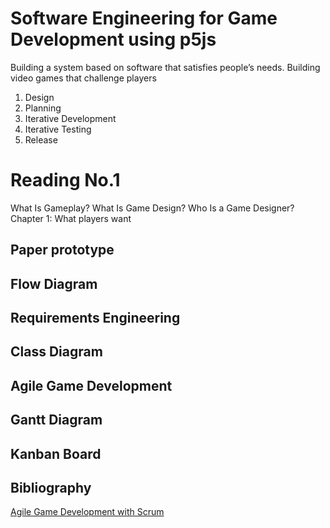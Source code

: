 # Software Engineering for Game Development using p5js
Building a system based on software that satisfies people’s needs.
Building video games that challenge players
1. Design
2. Planning
3. Iterative Development
4. Iterative Testing
5. Release

# Reading No.1
What Is Gameplay?
What Is Game Design?
Who Is a Game Designer?
Chapter 1: What players want

## Paper prototype

## Flow Diagram

## Requirements Engineering

## Class Diagram

## Agile Game Development

## Gantt Diagram 

## Kanban Board

## Bibliography
[Agile Game Development with Scrum](https://www.amazon.com/Agile-Development-Scrum-Addison-Wesley-Signature/dp/0321618521/ref=sr_1_1?ie=UTF8&qid=1537397787&sr=8-1&keywords=game+development+scrum)


